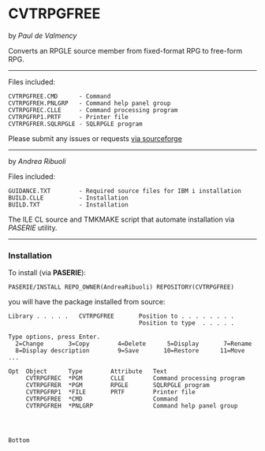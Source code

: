 # CVTRPGFREE

by *Paul de Valmency*

Converts an RPGLE source member from fixed-format RPG to free-form RPG.

----

Files included:

```
CVTRPGFREE.CMD      - Command
CVTRPGFREH.PNLGRP   - Command help panel group
CVTRPGFREC.CLLE     - Command processing program
CVTRPGFRP1.PRTF     - Printer file
CVTRPGFRER.SQLRPGLE - SQLRPGLE program
```

Please submit any issues or requests [via sourceforge](https://sourceforge.net/p/cvtrpgfree/tickets/)

----

by *Andrea Ribuoli*

Files included:

```
GUIDANCE.TXT        - Required source files for IBM i installation
BUILD.CLLE          - Installation
BUILD.TXT           - Installation
```

The ILE CL source and TMKMAKE script that automate installation via *PASERIE* utility.

----

### Installation

To install (via **PASERIE**):

```
PASERIE/INSTALL REPO_OWNER(AndreaRibuoli) REPOSITORY(CVTRPGFREE)
```

you will have the package installed from source:

```
Library . . . . .   CVTRPGFREE       Position to . . . . . . . .              
                                     Position to type  . . . . .              
                                                                              
Type options, press Enter.                                                    
  2=Change       3=Copy        4=Delete      5=Display       7=Rename         
  8=Display description        9=Save       10=Restore      11=Move ...       
                                                                              
Opt  Object      Type        Attribute   Text                                 
     CVTRPGFREC  *PGM        CLLE        Command processing program           
     CVTRPGFRER  *PGM        RPGLE       SQLRPGLE program                     
     CVTRPGFRP1  *FILE       PRTF        Printer file                         
     CVTRPGFREE  *CMD                    Command                              
     CVTRPGFREH  *PNLGRP                 Command help panel group             
                                                                              
                                                                              
                                                                              
                                                                        Bottom

```